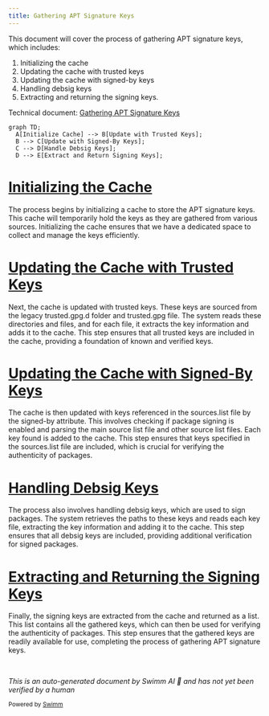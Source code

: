 ```yaml
---
title: Gathering APT Signature Keys
---
```

This document will cover the process of gathering APT signature keys, which includes:

1. Initializing the cache
2. Updating the cache with trusted keys
3. Updating the cache with signed-by keys
4. Handling debsig keys
5. Extracting and returning the signing keys.

Technical document: <SwmLink doc-title="Gathering APT Signature Keys">[Gathering APT Signature Keys](/.swm/gathering-apt-signature-keys.mxgge1o8.sw.md)</SwmLink>

```mermaid
graph TD;
  A[Initialize Cache] --> B[Update with Trusted Keys];
  B --> C[Update with Signed-By Keys];
  C --> D[Handle Debsig Keys];
  D --> E[Extract and Return Signing Keys];
```

# [Initializing the Cache](https://app.swimm.io/repos/Z2l0aHViJTNBJTNBZGF0YWRvZy1hZ2VudCUzQSUzQVN3aW1tLURlbW8=/docs/mxgge1o8#getaptsignaturekeys)

The process begins by initializing a cache to store the APT signature keys. This cache will temporarily hold the keys as they are gathered from various sources. Initializing the cache ensures that we have a dedicated space to collect and manage the keys efficiently.

# [Updating the Cache with Trusted Keys](https://app.swimm.io/repos/Z2l0aHViJTNBJTNBZGF0YWRvZy1hZ2VudCUzQSUzQVN3aW1tLURlbW8=/docs/mxgge1o8#updatewithtrustedkeys)

Next, the cache is updated with trusted keys. These keys are sourced from the legacy trusted.gpg.d folder and trusted.gpg file. The system reads these directories and files, and for each file, it extracts the key information and adds it to the cache. This step ensures that all trusted keys are included in the cache, providing a foundation of known and verified keys.

# [Updating the Cache with Signed-By Keys](https://app.swimm.io/repos/Z2l0aHViJTNBJTNBZGF0YWRvZy1hZ2VudCUzQSUzQVN3aW1tLURlbW8=/docs/mxgge1o8#updatewithsignedbykeys)

The cache is then updated with keys referenced in the sources.list file by the signed-by attribute. This involves checking if package signing is enabled and parsing the main source list file and other source list files. Each key found is added to the cache. This step ensures that keys specified in the sources.list file are included, which is crucial for verifying the authenticity of packages.

# [Handling Debsig Keys](https://app.swimm.io/repos/Z2l0aHViJTNBJTNBZGF0YWRvZy1hZ2VudCUzQSUzQVN3aW1tLURlbW8=/docs/mxgge1o8#getaptsignaturekeys)

The process also involves handling debsig keys, which are used to sign packages. The system retrieves the paths to these keys and reads each key file, extracting the key information and adding it to the cache. This step ensures that all debsig keys are included, providing additional verification for signed packages.

# [Extracting and Returning the Signing Keys](https://app.swimm.io/repos/Z2l0aHViJTNBJTNBZGF0YWRvZy1hZ2VudCUzQSUzQVN3aW1tLURlbW8=/docs/mxgge1o8#getaptsignaturekeys)

Finally, the signing keys are extracted from the cache and returned as a list. This list contains all the gathered keys, which can then be used for verifying the authenticity of packages. This step ensures that the gathered keys are readily available for use, completing the process of gathering APT signature keys.

&nbsp;

*This is an auto-generated document by Swimm AI 🌊 and has not yet been verified by a human*

<SwmMeta version="3.0.0" repo-id="Z2l0aHViJTNBJTNBZGF0YWRvZy1hZ2VudCUzQSUzQVN3aW1tLURlbW8=" repo-name="datadog-agent"><sup>Powered by [Swimm](/)</sup></SwmMeta>
